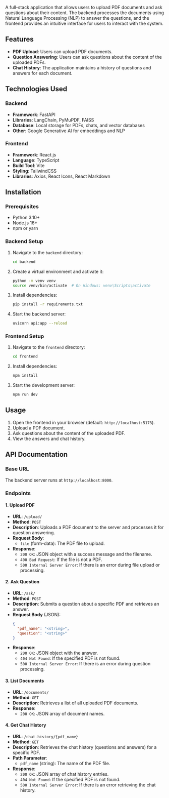 A full-stack application that allows users to upload PDF documents and ask questions about their content. The backend processes the documents using Natural Language Processing (NLP) to answer the questions, and the frontend provides an intuitive interface for users to interact with the system.

## Features

- **PDF Upload**: Users can upload PDF documents.
- **Question Answering**: Users can ask questions about the content of the uploaded PDFs.
- **Chat History**: The application maintains a history of questions and answers for each document.

## Technologies Used

### Backend

- **Framework**: FastAPI
- **Libraries**: LangChain, PyMuPDF, FAISS
- **Database**: Local storage for PDFs, chats, and vector databases
- **Other**: Google Generative AI for embeddings and NLP

### Frontend

- **Framework**: React.js
- **Language**: TypeScript
- **Build Tool**: Vite
- **Styling**: TailwindCSS
- **Libraries**: Axios, React Icons, React Markdown

## Installation

### Prerequisites

- Python 3.10+
- Node.js 16+
- npm or yarn

### Backend Setup

1. Navigate to the `backend` directory:
   ```bash
   cd backend
   ```
2. Create a virtual environment and activate it:
   ```bash
   python -m venv venv
   source venv/bin/activate  # On Windows: venv\Scripts\activate
   ```
3. Install dependencies:
   ```bash
   pip install -r requirements.txt
   ```
4. Start the backend server:
   ```bash
   uvicorn api:app --reload
   ```

### Frontend Setup

1. Navigate to the `frontend` directory:
   ```bash
   cd frontend
   ```
2. Install dependencies:
   ```bash
   npm install
   ```
3. Start the development server:
   ```bash
   npm run dev
   ```

## Usage

1. Open the frontend in your browser (default: `http://localhost:5173`).
2. Upload a PDF document.
3. Ask questions about the content of the uploaded PDF.
4. View the answers and chat history.

## API Documentation

### Base URL

The backend server runs at `http://localhost:8000`.

### Endpoints

#### 1. **Upload PDF**

- **URL**: `/upload/`
- **Method**: `POST`
- **Description**: Uploads a PDF document to the server and processes it for question answering.
- **Request Body**:
  - `file` (form-data): The PDF file to upload.
- **Response**:
  - `200 OK`: JSON object with a success message and the filename.
  - `400 Bad Request`: If the file is not a PDF.
  - `500 Internal Server Error`: If there is an error during file upload or processing.

#### 2. **Ask Question**

- **URL**: `/ask/`
- **Method**: `POST`
- **Description**: Submits a question about a specific PDF and retrieves an answer.
- **Request Body** (JSON):
  ```json
  {
    "pdf_name": "<string>",
    "question": "<string>"
  }
  ```
- **Response**:
  - `200 OK`: JSON object with the answer.
  - `404 Not Found`: If the specified PDF is not found.
  - `500 Internal Server Error`: If there is an error during question processing.

#### 3. **List Documents**

- **URL**: `/documents/`
- **Method**: `GET`
- **Description**: Retrieves a list of all uploaded PDF documents.
- **Response**:
  - `200 OK`: JSON array of document names.

#### 4. **Get Chat History**

- **URL**: `/chat-history/{pdf_name}`
- **Method**: `GET`
- **Description**: Retrieves the chat history (questions and answers) for a specific PDF.
- **Path Parameter**:
  - `pdf_name` (string): The name of the PDF file.
- **Response**:
  - `200 OK`: JSON array of chat history entries.
  - `404 Not Found`: If the specified PDF is not found.
  - `500 Internal Server Error`: If there is an error retrieving the chat history.
